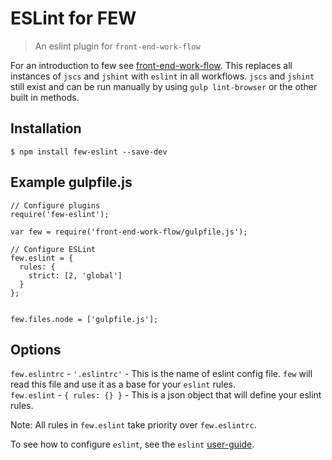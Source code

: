 ESLint for FEW
==============

> An eslint plugin for `front-end-work-flow`

For an introduction to few see
[front-end-work-flow](https://github.com/taylor1791/front-end-work-flow).
This replaces all instances of `jscs` and `jshint` with `eslint` in all
workflows. `jscs` and `jshint` still exist and can be run manually by using
`gulp lint-browser` or the other built in methods.

Installation
------------

    $ npm install few-eslint --save-dev

Example gulpfile.js
-------
```
// Configure plugins
require('few-eslint');

var few = require('front-end-work-flow/gulpfile.js');

// Configure ESLint
few.eslint = {
  rules: {
    strict: [2, 'global']
  }
};


few.files.node = ['gulpfile.js'];
```

Options
-------
`few.eslintrc` - `'.eslintrc'` - This is the name of eslint config file.
`few` will read this file and use it as a base for your `eslint` rules.  
`few.eslint` - `{ rules: {} }` - This is a json object that will define your 
eslint rules.

Note: All rules in `few.eslint` take priority over `few.eslintrc`.

To see how to configure `eslint`, see the `eslint` 
[user-guide](http://eslint.org/docs/user-guide/configuring).

